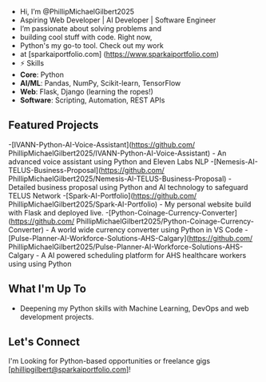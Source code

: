 -  Hi, I’m @PhillipMichaelGilbert2025
-  Aspiring Web Developer | AI Developer | Software Engineer
-  I’m passionate about solving problems and
-  building cool stuff with code. Right now,
-  Python's my go-to tool. Check out my work
-  at [sparkaiportfolio.com] (https://www.sparkaiportfolio.com) 
- ⚡ Skills
- **Core**: Python
- **AI/ML**: Pandas, NumPy, Scikit-learn,
  TensorFlow
- **Web**: Flask, Django (learning the ropes!)
- **Software**: Scripting, Automation,
  REST APIs
  
## Featured Projects
-[IVANN-Python-AI-Voice-Assistant](https://github.com/
PhillipMichaelGilbert2025/IVANN-Python-AI-Voice-Assistant) - An advanced
voice assistant using Python and Eleven Labs  NLP
-[Nemesis-AI-TELUS-Business-Proposal](https://github.com/
PhillipMichaelGilbert2025/Nemesis-AI-TELUS-Business-Proposal) - Detailed
business proposal using Python and AI technology to safeguard TELUS Network
-[Spark-AI-Portfolio](https://github.com/
PhillipMichaelGilbert2025/Spark-AI-Portfolio) - My 
personal website build with Flask and deployed live.
-[Python-Coinage-Currency-Converter](https://github.com/
PhillipMichaelGilbert2025/Python-Coinage-Currency-Converter) - A 
world wide currency converter using Python in VS Code 
-[Pulse-Planner-AI-Workforce-Solutions-AHS-Calgary](https://github.com/
PhillipMichaelGilbert2025/Pulse-Planner-AI-Workforce-Solutions-AHS-Calgary - A
AI powered scheduling platform for AHS healthcare workers using using Python

## What I'm Up To
- Deepening my Python skills with Machine Learning, DevOps and
web development projects.

## Let's Connect
I'm Looking for Python-based opportunities or
freelance gigs 
[phillipgilbert@sparkaiportfolio.com]!

